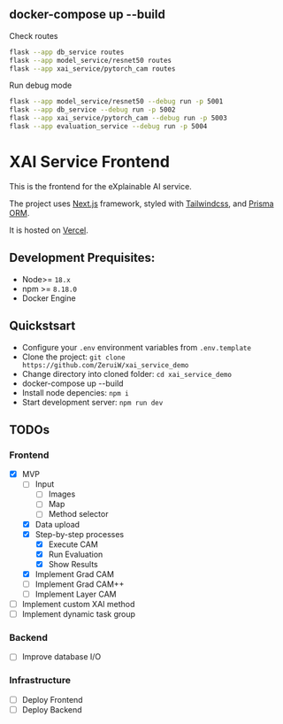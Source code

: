 
## docker-compose up --build



Check routes

```bash
flask --app db_service routes
flask --app model_service/resnet50 routes
flask --app xai_service/pytorch_cam routes

```

Run debug mode

```bash
flask --app model_service/resnet50 --debug run -p 5001
flask --app db_service --debug run -p 5002
flask --app xai_service/pytorch_cam --debug run -p 5003
flask --app evaluation_service --debug run -p 5004
```

# XAI Service Frontend

This is the frontend for the eXplainable AI service.

The project uses [Next.js](https://nextjs.org) framework, styled with [Tailwindcss](https://tailwindcss.com), and [Prisma ORM](https://prisma.io).

It is hosted on [Vercel](https://vercel.com).

## Development Prequisites:

-   Node>= `18.x`
-   npm >= `8.18.0`
-   Docker Engine

## Quickstsart

-   Configure your `.env` environment variables from `.env.template`
-   Clone the project: `git clone https://github.com/ZeruiW/xai_service_demo`
-   Change directory into cloned folder: `cd xai_service_demo`
-   docker-compose up --build
-   Install node depencies: `npm i`
-   Start development server: `npm run dev`

## TODOs

### Frontend
- [x] MVP
  - [ ] Input
    - [ ] Images
    - [ ] Map
    - [ ] Method selector
  - [x] Data upload
  - [x] Step-by-step processes
    - [x] Execute CAM
    - [x] Run Evaluation
    - [x] Show Results
  - [x] Implement Grad CAM
  - [ ] Implement Grad CAM++
  - [ ] Implement Layer CAM
- [ ] Implement custom XAI method
- [ ] Implement dynamic task group

### Backend
- [ ] Improve database I/O

### Infrastructure
- [ ] Deploy Frontend
- [ ] Deploy Backend
